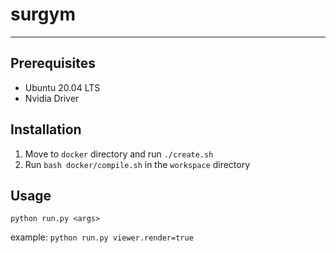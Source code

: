 # surgym

---

## Prerequisites

- Ubuntu 20.04 LTS
- Nvidia Driver

## Installation

1. Move to `docker` directory and run `./create.sh`
2. Run `bash docker/compile.sh` in the `workspace` directory

## Usage

```
python run.py <args>
```

example: `python run.py viewer.render=true`

##
